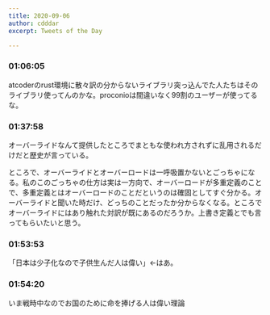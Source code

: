 ```yaml
---
title: 2020-09-06
author: cdddar
excerpt: Tweets of the Day

---
```


### 01:06:05

atcoderのrust環境に散々訳の分からないライブラリ突っ込んでた人たちはそのライブラリ使ってんのかな。proconioは間違いなく99割のユーザーが使ってるな。

### 01:37:58

オーバーライドなんて提供したところでまともな使われ方されずに乱用されるだけだと歴史が言っている。

ところで、オーバーライドとオーバーロードは一呼吸置かないとごっちゃになる。私のこのごっちゃの仕方は実は一方向で、オーバーロードが多重定義のことで、多重定義とはオーバーロードのことだというのは確固としてすぐ分かる。オーバーライドと聞いた時だけ、どっちのことだったか分からなくなる。ところでオーバーライドにはあり触れた対訳が既にあるのだろうか。上書き定義とでも言ってもらいたいと思う。

### 01:53:53

「日本は少子化なので子供生んだ人は偉い」←はあ。

### 01:54:20

いま戦時中なのでお国のために命を捧げる人は偉い理論
